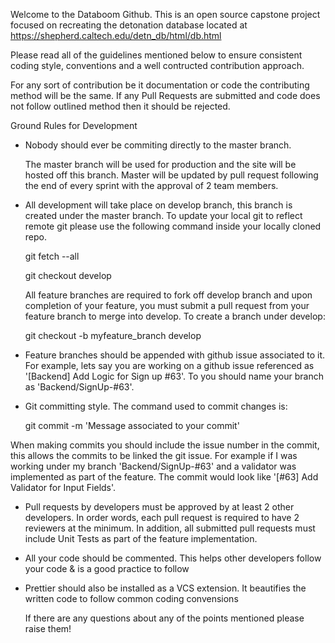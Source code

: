
Welcome to the Databoom Github. This is an open source capstone project focused on recreating the detonation database located at https://shepherd.caltech.edu/detn_db/html/db.html

Please read all of the guidelines mentioned below to ensure consistent coding style, conventions and a well contructed contribution approach.

For any sort of contribution be it documentation or code the contributing method will be the same. If any Pull Requests are submitted and code does not follow outlined method then it should be rejected.

Ground Rules for Development

- Nobody should ever be commiting directly to the master branch. 

    The master branch will be used for production and the site will be hosted off this branch. Master will be updated by pull request following the end of every sprint with the approval of 2 team members. 

- All development will take place on develop branch, this branch is created under the master branch. To update your local git to reflect remote git please use the following command inside your locally cloned repo.

    git fetch --all
    
    git checkout develop 

    All feature branches are required to fork off develop branch and upon completion of your feature, you must submit a pull request from your feature branch to merge into develop. To create a branch under develop:

    git checkout -b myfeature_branch develop

- Feature branches should be appended with github issue associated to it. For example, lets say you  are working on a github issue referenced as '[Backend] Add Logic for Sign up #63'. To you should name your branch as 'Backend/SignUp-#63'.

- Git committing style. The command used to commit changes is:

    git commit -m 'Message associated to your commit' 

When making commits you should include the issue number in the commit, this allows the commits to be linked the git issue. For example if I was working under my branch 'Backend/SignUp-#63' and a validator was implemented as part of the feature. The commit would look like '[#63] Add Validator for Input Fields'. 

- Pull requests by developers must be approved by at least 2 other developers. In order words, each pull request is required to have 2 reviewers at the minimum. In addition, all submitted pull requests must include Unit Tests as part of the feature implementation.

- All your code should be commented. This helps other developers follow your code & is a good practice to follow

- Prettier should also be installed as a VCS extension. It beautifies the written code to follow common coding convensions


    If there are any questions about any of the points mentioned please raise them! 
